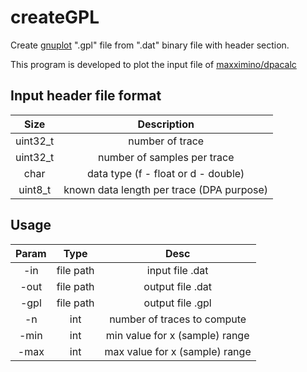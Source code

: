 # createGPL
Create [gnuplot](http://www.gnuplot.info/) ".gpl" file from ".dat" binary file with header section.

This program is developed to plot the input file of [maxximino/dpacalc](https://github.com/maxximino/dpacalc)

## Input header file format
| Size        	| Description																| 
| :-----------: |:-----------------------------------------:| 
| uint32_t	   	| number of trace 													| 
| uint32_t      | number of samples per trace      					| 
| char 					| data type (f - float or d - double)      	| 
| uint8_t 			| known data length per trace (DPA purpose)	| 


## Usage
| Param | Type			| Desc														| 
| :----:|:---------:|:-------------------------------:| 
| -in		|	file path	| input file .dat									|
| -out	|	file path	| output file .dat								|
| -gpl	|	file path	| output file .gpl								|
| -n		|	int				| number of traces to compute			|
| -min	|	int				| min value for x (sample) range	|
| -max	|	int				| max value for x (sample) range	|
